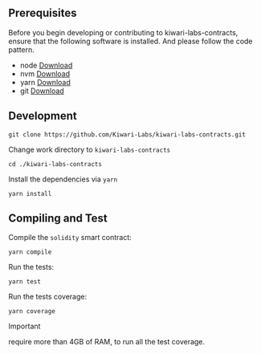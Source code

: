 ## Prerequisites

Before you begin developing or contributing to kiwari-labs-contracts, ensure that the following software is installed. And please follow the code pattern.

- node [Download](https://nodejs.org/en/)
- nvm [Download](https://github.com/nvm-sh/nvm#installing-and-updating)
- yarn [Download](https://yarnpkg.com/getting-started/install)
- git [Download](https://git-scm.com/)

## Development

```
git clone https://github.com/Kiwari-Labs/kiwari-labs-contracts.git
```

Change work directory to `kiwari-labs-contracts`

```
cd ./kiwari-labs-contracts
```

Install the dependencies via `yarn`

```
yarn install
```

## Compiling and Test

Compile the `solidity` smart contract:

```
yarn compile
```

Run the tests:

```
yarn test
```

Run the tests coverage:

```
yarn coverage
```

> [!IMPORTANT]
> require more than 4GB of RAM, to run all the test coverage.